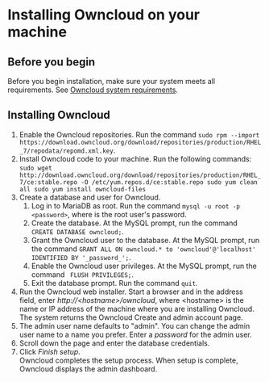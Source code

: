 # Installing Owncloud on your machine

## Before you begin

Before you begin installation, make sure your system meets all requirements.  See [Owncloud system requirements](rh_oc_system_requirements.html).

## Installing Owncloud

1. Enable the Owncloud repositories.  Run the command `sudo rpm --import https://download.owncloud.org/download/repositories/production/RHEL_7/repodata/repomd.xml.key`.
2. Install Owncloud code to your machine.  Run the following commands:  
    `sudo wget http://download.owncloud.org/download/repositories/production/RHEL_7/ce:stable.repo -O /etc/yum.repos.d/ce:stable.repo
    sudo yum clean all
    sudo yum install owncloud-files`
3. Create a database and user for Owncloud.  
   1. Log in to MariaDB as root.  Run the command `mysql -u root -p <password>`, where <password> is the root user's password.
   2. Create the database.  At the MySQL prompt, run the command ` CREATE DATABASE owncloud;`.
   3. Grant the Owncloud user to the database.  At the MySQL prompt, run the command `GRANT ALL ON owncloud.* to 'owncloud'@'localhost' IDENTIFIED BY '_password_';`.
   4. Enable the Owncloud user privileges.  At the MySQL prompt, run the command ` FLUSH PRIVILEGES;`.
   5. Exit the database prompt.  Run the command `quit`.
4. Run the Owncloud web installer.  Start a browser and in the address field, enter *http://&lt;hostname&gt;/owncloud*, where &lt;hostname&gt; is the name or IP address of the machine where you are installing Owncloud.  
The system returns the Owncloud Create and admin account page.
5. The admin user name defaults to "admin".  You can change the admin user name to a name you prefer.  Enter a _password_ for the admin user.  
6. Scroll down the page and enter the database credentials.  
7. Click _Finish setup_.  
Owncloud completes the setup process.  When setup is complete, Owncloud displays the admin dashboard.
